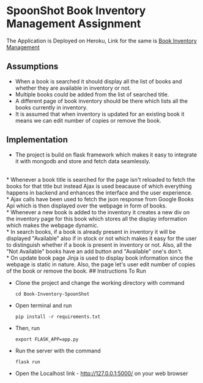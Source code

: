 # SpoonShot Book Inventory Management Assignment

The Application is Deployed on Heroku, Link for the same is [Book Inventory Management](https://spoonshot-bookinventory.herokuapp.com/)
<br/>

## Assumptions
  
* When a book is searched it should display all the list of books and whether they are available in inventory or not. 
* Multiple books could be added from the list of searched title.
* A different page of book inventory should be there which lists all the books currently in inventory.
* It is assumed that when inventory is updated for an existing book it means we can edit number of copies or remove the book.

## Implementation

* The project is build on flask framework which makes it easy to integrate it with mongodb and store and fetch data seamlessly.
<br/>
* Whenever a book title is searched for the page isn't reloaded to fetch the books for that title but instead Ajax is used beacause of which everything happens in backend and enhances the interface and the user experience.
<br/>
* Ajax calls have been used to fetch the json response from Google Books Api which is then displayed over the webpage in form of books.
<br/>
* Whenever a new book is added to the inventory it creates a new div on the inventory page for this book which stores all the display information which makes the webpage dynamic.
<br/>
* In search books, if a book is already present in inventory it will be displayed "Available" also if in stock or not which makes it easy for the user to distinguish whether if a book is present in inventory or not. Also, all the "Not Available" books have an add button and "Available" one's don't.
<br/>
* On update book page Jinja is used to display book information since the webpage is static in nature. Also, the page let's user edit number of copies of the book or remove the book.
## Instructions To Run

* Clone the project and change the working directory with command
    ```
    cd Book-Inventory-SpoonShot
    ```
* Open terminal and run
    ```
    pip install -r requirements.txt
    ```
* Then, run
    
    ```
    export FLASK_APP=app.py
    ```
* Run the server with the command
    ```
    flask run
    ```
* Open the Localhost link - http://127.0.0.1:5000/ on your web browser


<!-- This is how the Application looks


![What is looks like ](static/css/imgs/app.png) -->

<!-- ## Approach



To capture the details of User and Host the idea is Simple

* First created a html page in which User can enter his/her and host details
* For Check-in if the User doesn't enter host details an alert will be given to him stating that no host details added, on successful completion of the form User and
Host Details will get saved in database and also Host will get a sms and email having Visitor Details
* To Store User and Host data Sqlite database is used, ```Flask-SQLAlchemy``` let us do that
* For sms, ```Fast2sms``` dev api is used
* For email, python inbuilt library ```smtplib``` is used also dependency ```Flask-Mail```
* Now more users can check-in with the same procedure or previous one who already are checked-in can check-out
* To Check-out user has to select check-out option and enter his/her details if the details entered are wrong they will alerted that user doesn't exists, basically for check-out phone number should be correct as phone number being a primary key it is used to retrieve data from database
* Once details retrieved a mail is sent to the user stating his/her visit details

## Dependencies Used

* Flask
* Flask-Mail
* Flask-SQLAlchemy
* Jinja2
* requests
* SQLAlchemy -->
